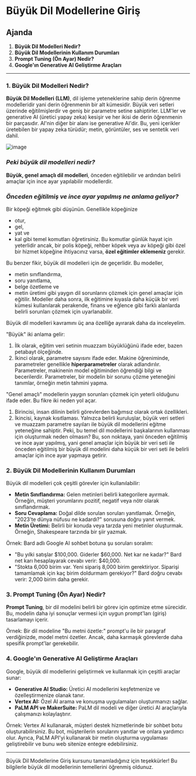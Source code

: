 # Büyük Dil Modellerine Giriş

## Ajanda
1. **Büyük Dil Modelleri Nedir?**
2. **Büyük Dil Modellerinin Kullanım Durumları**
3. **Prompt Tuning (Ön Ayar) Nedir?**
4. **Google'ın Generative AI Geliştirme Araçları**

---

### 1. Büyük Dil Modelleri Nedir?

**Büyük Dil Modelleri (LLM)**, dil işleme yeteneklerine sahip derin öğrenme modelleridir yani derin öğrenmenin bir alt kümesidir. Büyük veri setleri üzerinde eğitilmişlerdir ve geniş bir parametre setine sahiptirler. LLM'ler ve generative AI (üretici yapay zeka) kesişir ve her ikisi de derin öğrenmenin bir parçasıdır. AI'nin diğer bir alanı ise generative AI'dir. Bu, yeni içerikler üretebilen bir yapay zeka türüdür; metin, görüntüler, ses ve sentetik veri dahil.

![image](https://github.com/user-attachments/assets/ba17922b-c813-4d6e-b91d-603479364ff2)

### _Peki büyük dil modelleri nedir?_
**Büyük, genel amaçlı dil modelleri**, önceden eğitilebilir ve ardından belirli amaçlar için ince ayar yapılabilir modellerdir. 


### _Önceden eğitilmiş ve ince ayar yapılmış ne anlama geliyor?_
Bir köpeği eğitmek gibi düşünün. Genellikle köpeğinize 
- otur,
- gel,
- yat ve
- kal gibi temel komutları öğretirsiniz. Bu komutlar günlük hayat için yeterlidir ancak, bir polis köpeği, rehber köpek veya av köpeği gibi özel bir hizmet köpeğine ihtiyacınız varsa, **özel eğitimler eklemeniz** gerekir. 

Bu benzer fikir, büyük dil modelleri için de geçerlidir. Bu modeller, 
- metin sınıflandırma,
- soru yanıtlama,
- belge özetleme ve
- metin üretimi gibi yaygın dil sorunlarını çözmek için genel amaçlar için eğitilir. 
Modeller daha sonra, ilk eğitimine kıyasla daha küçük bir veri kümesi kullanılarak perakende, finans ve eğlence gibi farklı alanlarda belirli sorunları çözmek için uyarlanabilir.


Büyük dil modelleri kavramını üç ana özelliğe ayırarak daha da inceleyelim. 

"Büyük" iki anlama gelir:
1. İlk olarak, eğitim veri setinin muazzam büyüklüğünü ifade eder, bazen petabayt ölçeğinde. 
2. İkinci olarak, parametre sayısını ifade eder. Makine öğreniminde, parametreler genellikle **hiperparametreler** olarak adlandırılır.
   Parametreler, makinenin model eğitiminden öğrendiği bilgi ve becerilerdir.
   Parametreler, bir modelin bir sorunu çözme yeteneğini tanımlar, örneğin metin tahmini yapma.

"Genel amaçlı" modellerin yaygın sorunları çözmek için yeterli olduğunu ifade eder. Bu fikre iki neden yol açar. 
1. Birincisi, insan dilinin belirli görevlerden bağımsız olarak ortak özellikleri.
2. İkincisi, kaynak kısıtlaması.
   Yalnızca belirli kuruluşlar, büyük veri setleri ve muazzam parametre sayıları ile büyük dil modellerini eğitme yeteneğine sahiptir.
   Peki, bu temel dil modellerini başkalarının kullanması için oluşturmak neden olmasın?
   Bu, son noktaya, yani önceden eğitilmiş ve ince ayar yapılmış, yani genel amaçlar için büyük bir veri seti ile önceden eğitilmiş bir büyük dil modelini daha küçük bir veri seti ile belirli amaçlar için ince ayar yapmaya getirir.


### 2. Büyük Dil Modellerinin Kullanım Durumları

Büyük dil modelleri çok çeşitli görevler için kullanılabilir:

- **Metin Sınıflandırma:** Gelen metinleri belirli kategorilere ayırmak. Örneğin, müşteri yorumlarını pozitif, negatif veya nötr olarak sınıflandırmak.
- **Soru Cevaplama:** Doğal dilde sorulan soruları yanıtlamak. Örneğin, "2023'te dünya nüfusu ne kadardı?" sorusuna doğru yanıt vermek.
- **Metin Üretimi:** Belirli bir konuda veya tarzda yeni metinler oluşturmak. Örneğin, Shakespeare tarzında bir şiir yazmak.

Örnek: Bard adlı Google AI sohbet botuna şu soruları soralım:
- "Bu yılki satışlar $100,000. Giderler $60,000. Net kar ne kadar?" Bard net karı hesaplayarak cevabı verir: $40,000.
- "Stokta 6,000 birim var. Yeni sipariş 8,000 birim gerektiriyor. Siparişi tamamlamak için kaç birim doldurmam gerekiyor?" Bard doğru cevabı verir: 2,000 birim daha gerekir.

### 3. Prompt Tuning (Ön Ayar) Nedir?

**Prompt Tuning**, bir dil modelini belirli bir görev için optimize etme sürecidir. Bu, modelin daha iyi sonuçlar vermesi için uygun prompt'ları (giriş) tasarlamayı içerir. 

Örnek: Bir dil modeline "Bu metni özetle:" prompt'u ile bir paragraf verdiğinizde, model metni özetler. Ancak, daha karmaşık görevlerde daha spesifik prompt'lar gerekebilir. 

### 4. Google'ın Generative AI Geliştirme Araçları

Google, büyük dil modellerini geliştirmek ve kullanmak için çeşitli araçlar sunar:

- **Generative AI Studio:** Üretici AI modellerini keşfetmenize ve özelleştirmenize olanak tanır.
- **Vertex AI:** Özel AI arama ve konuşma uygulamaları oluşturmanızı sağlar.
- **PaLM API ve MakerSuite:** PaLM dil modeli ve diğer üretici AI araçlarıyla çalışmanızı kolaylaştırır.

Örnek: Vertex AI kullanarak, müşteri destek hizmetlerinde bir sohbet botu oluşturabilirsiniz. Bu bot, müşterilerin sorularını yanıtlar ve onlara yardımcı olur. Ayrıca, PaLM API'yi kullanarak bir metin oluşturma uygulaması geliştirebilir ve bunu web sitenize entegre edebilirsiniz.

---

Büyük Dil Modellerine Giriş kursunu tamamladığınız için teşekkürler! Bu bilgilerle büyük dil modellerinin temellerini öğrenmiş oldunuz.
